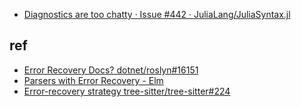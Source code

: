 
- [Diagnostics are too chatty · Issue #442 · JuliaLang/JuliaSyntax.jl](https://github.com/JuliaLang/JuliaSyntax.jl/issues/442)

## ref

- [Error Recovery Docs? dotnet/roslyn#16151](https://github.com/dotnet/roslyn/issues/16151#issuecomment-269741300)
- [Parsers with Error Recovery - Elm](https://discourse.elm-lang.org/t/parsers-with-error-recovery/6262/1)
- [Error-recovery strategy tree-sitter/tree-sitter#224](https://github.com/tree-sitter/tree-sitter/issues/224)
